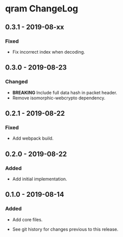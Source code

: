 # qram ChangeLog

## 0.3.1 - 2019-08-xx

### Fixed
- Fix incorrect index when decoding.

## 0.3.0 - 2019-08-23

### Changed
- **BREAKING** Include full data hash in packet header.
- Remove isomorphic-webcrypto dependency.

## 0.2.1 - 2019-08-22

### Fixed
- Add webpack build.

## 0.2.0 - 2019-08-22

### Added
- Add initial implementation.

## 0.1.0 - 2019-08-14

### Added
- Add core files.

- See git history for changes previous to this release.

